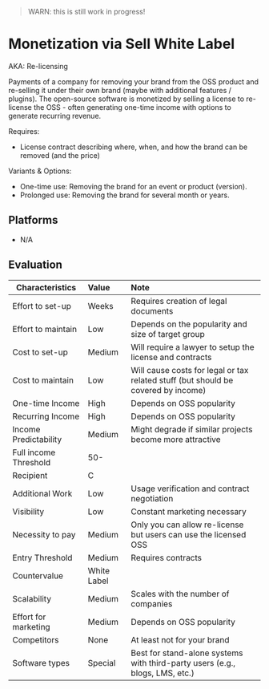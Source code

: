 > WARN: this is still work in progress!

# Monetization via Sell White Label
AKA: Re-licensing

Payments of a company for removing your brand from the OSS product and re-selling it under their own brand (maybe with additional features / plugins). The open-source software is monetized by selling a license to re-license the OSS - often generating one-time income with options to generate recurring revenue.

Requires:
* License contract describing where, when, and how the brand can be removed (and the price)

Variants & Options:
* One-time use: Removing the brand for an event or product (version).
* Prolonged use: Removing the brand for several month or years.

## Platforms
* N/A

## Evaluation

| Characteristics                   | Value  | Note |
| --------------------------------- |:------ |:---- |
| Effort to set-up                  | Weeks  | Requires creation of legal documents
| Effort to maintain                | Low    | Depends on the popularity and size of target group
| Cost to set-up                    | Medium | Will require a lawyer to setup the license and contracts
| Cost to maintain                  | Low    | Will cause costs for legal or tax related stuff (but should be covered by income)
| One-time Income                   | High   | Depends on OSS popularity
| Recurring Income                  | High   | Depends on OSS popularity
| Income Predictability             | Medium | Might degrade if similar projects become more attractive
| Full income Threshold             | 50-    | 
| Recipient                         | C      | 
| Additional Work                   | Low    | Usage verification and contract negotiation
| Visibility                        | Low    | Constant marketing necessary
| Necessity to pay                  | Medium | Only you can allow re-license but users can use the licensed OSS
| Entry Threshold                   | Medium | Requires contracts
| Countervalue                      | White Label | 
| Scalability                       | Medium | Scales with the number of companies
| Effort for marketing              | Medium | Depends on OSS popularity
| Competitors                       | None   | At least not for your brand
| Software types                    | Special| Best for stand-alone systems with third-party users (e.g., blogs, LMS, etc.)

